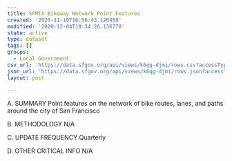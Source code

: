 ```yaml
---
title: SFMTA Bikeway Network Point Features
created: '2020-11-10T16:56:43.126458'
modified: '2020-12-04T19:34:26.136770'
state: active
type: dataset
tags: []
groups:
  - Local Government
csv_url: 'https://data.sfgov.org/api/views/k6qg-djmi/rows.csv?accessType=DOWNLOAD'
json_url: 'https://data.sfgov.org/api/views/k6qg-djmi/rows.json?accessType=DOWNLOAD'
layout: post

---
```

A. SUMMARY Point features on the network of bike routes, lanes, and paths around the city of San Francisco

B. METHODOLOGY  N/A

C. UPDATE FREQUENCY  Quarterly 

D. OTHER CRITICAL INFO  N/A
